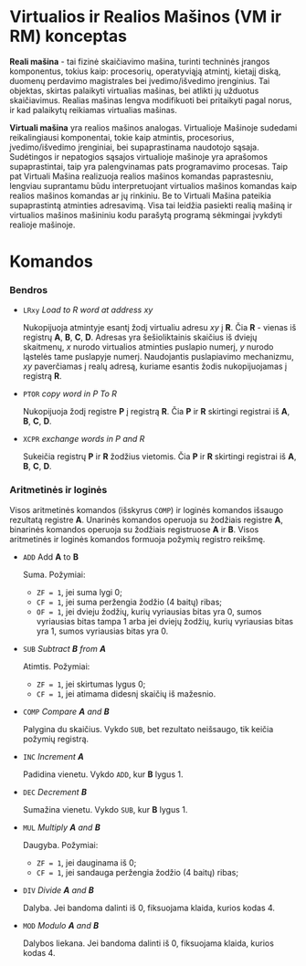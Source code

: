# Virtualios ir Realios Mašinos (VM ir RM) konceptas
**Reali mašina** - tai fizinė skaičiavimo mašina, turinti techninės įrangos komponentus, tokius kaip: procesorių, operatyviąją atmintį, kietajį diską, duomenų perdavimo magistrales bei įvedimo/išvedimo įrenginius. Tai objektas, skirtas palaikyti virtualias mašinas, bei atlikti jų užduotus skaičiavimus. Realias mašinas lengva modifikuoti bei pritaikyti pagal norus, ir kad palaikytų reikiamas virtualias mašinas. 

**Virtuali mašina** yra realios mašinos analogas. Virtualioje Mašinoje sudedami reikalingiausi komponentai, tokie kaip atmintis, procesorius, įvedimo/išvedimo įrenginiai, bei supaprastinama naudotojo sąsaja. Sudėtingos ir nepatogios sąsajos virtualioje mašinoje yra aprašomos supaprastintai, taip yra palengvinamas pats programavimo procesas. Taip pat Virtuali Mašina realizuoja realios mašinos komandas paprastesniu, lengviau suprantamu būdu interpretuojant virtualios mašinos komandas kaip realios mašinos komandas ar jų rinkiniu. Be to Virtuali Mašina pateikia supaprastintą atminties adresavimą. Visa tai leidžia pasiekti realią mašiną ir virtualios mašinos mašininiu kodu parašytą programą sėkmingai įvykdyti realioje mašinoje.
# Komandos
### Bendros
- `LRxy` *Load to R word at address xy*

  Nukopijuoja atmintyje esantį žodį virtualiu adresu *xy* į **R**. Čia **R** - vienas iš registrų **A**, **B**, **C**, **D**. Adresas yra šešioliktainis skaičius iš dviejų skaitmenų, *x* nurodo virtualios atminties puslapio numerį, *y* nurodo ląstelės tame puslapyje numerį. Naudojantis puslapiavimo mechanizmu, *xy* paverčiamas į realų adresą, kuriame esantis žodis nukopijuojamas į registrą **R**.
- `PTOR` *copy word in P To R*

  Nukopijuoja žodį registre **P** į registrą **R**. Čia **P** ir **R** skirtingi registrai iš **A**, **B**, **C**, **D**.
- `XCPR` *exchange words in P and R*

  Sukeičia registrų **P** ir **R** žodžius vietomis. Čia **P** ir **R** skirtingi registrai iš **A**, **B**, **C**, **D**.
### Aritmetinės ir loginės
Visos aritmetinės komandos (išskyrus `COMP`) ir loginės komandos išsaugo rezultatą registre **A**. Unarinės komandos operuoja su žodžiais registre **A**,  binarinės komandos operuoja su žodžiais registruose **A** ir **B**. Visos aritmetinės ir loginės komandos formuoja požymių registro reikšmę.
- `ADD` Add **A** to **B**

  Suma. Požymiai:
  - `ZF = 1`, jei suma lygi 0;
  - `CF = 1`, jei suma peržengia žodžio (4 baitų) ribas;
  - `OF = 1`, jei dvieju žodžių, kurių vyriausias bitas yra 0, sumos vyriausias bitas tampa 1 arba jei dviejų žodžių, kurių vyriausias bitas yra 1, sumos vyriausias bitas yra 0.

- `SUB` *Subtract **B** from **A***

  Atimtis. Požymiai: 
  - `ZF = 1`, jei skirtumas lygus 0;
  - `CF = 1`, jei atimama didesnį skaičių iš mažesnio.

- `COMP` *Compare **A** and **B***

  Palygina du skaičius. Vykdo `SUB`, bet rezultato neišsaugo, tik keičia požymių registrą.

- `INC` *Increment **A***

  Padidina vienetu. Vykdo `ADD`, kur **B** lygus 1.

- `DEC` *Decrement **B***

  Sumažina vienetu. Vykdo `SUB`, kur **B** lygus 1.

- `MUL` *Multiply **A** and **B***

  Daugyba. Požymiai:
  
  - `ZF = 1`, jei dauginama iš 0;
  - `CF = 1`, jei sandauga peržengia žodžio (4 baitų) ribas;

- `DIV` *Divide **A** and **B***

  Dalyba. Jei bandoma dalinti iš 0, fiksuojama klaida, kurios kodas 4.

- `MOD` *Modulo **A** and **B***

  Dalybos liekana. Jei bandoma dalinti iš 0, fiksuojama klaida, kurios kodas 4.
